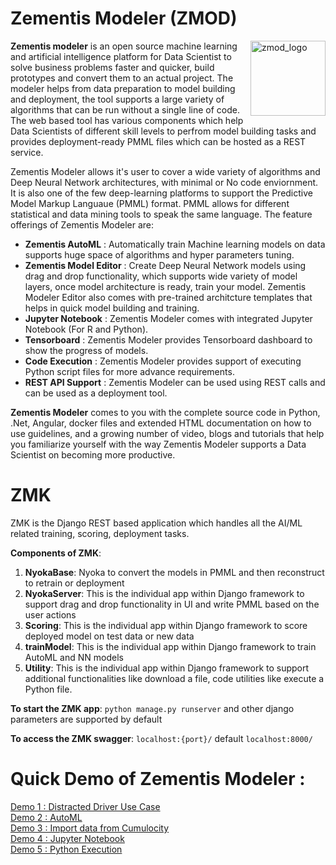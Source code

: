 # Zementis Modeler (ZMOD)

[<img src="https://github.com/SoftwareAG/ZMOD/blob/master/docs/zmod_logo.png" alt="zmod_logo" height="120" style="float:right"/>](https://www.zmod.org/)

**Zementis modeler** is an open source machine learning and artificial intelligence platform for Data Scientist to solve business problems faster and quicker, build prototypes and convert them to an actual project. The modeler helps from data preparation to model building and deployment, the tool supports a large variety of algorithms that can be run without a single line of code. The web based tool has various components which help Data Scientists of different skill levels to perfrom model building tasks and provides deployment-ready PMML files which can be hosted as a REST service.

Zementis Modeler allows it's user to cover a wide variety of algorithms and Deep Neural Network architectures, with minimal or No code enviornment. It is also one of the few deep-learning platforms to support the Predictive Model Markup Languaue (PMML) format. PMML allows for different statistical and data mining tools to speak the same language. The feature offerings of Zementis Modeler are:
* **Zementis AutoML** : Automatically train Machine learning models on data supports huge space of algorithms and hyper parameters tuning.
* **Zementis Model Editor** : Create Deep Neural Network models using drag and drop functionality, which supports wide variety of model layers, once model architecture is ready, train your model. Zementis Modeler Editor also comes with pre-trained architcture templates that helps in quick model building and training.
* **Jupyter Notebook** : Zementis Modeler comes with integrated Jupyter Notebook (For R and Python).
* **Tensorboard** : Zementis Modeler provides Tensorboard dashboard to show the progress of models.
* **Code Execution** : Zementis Modeler provides support of executing Python script files for more advance requirements.
* **REST API Support** : Zementis Modeler can be used using REST calls and can be used as a deployment tool.

**Zementis Modeler** comes to you with the complete source code in Python, .Net, Angular, docker files and extended HTML documentation on how to use guidelines, and a growing number of video, blogs and tutorials that help you familiarize yourself with the way Zementis Modeler supports a Data Scientist on becoming more productive.

# ZMK

ZMK is the Django REST based application which handles all the AI/ML related training, scoring, deployment tasks.

**Components of ZMK**:

1. **NyokaBase**: Nyoka to convert the models in PMML and then reconstruct to retrain or deployment
2. **NyokaServer**: This is the individual app within Django framework to support drag and drop functionality in UI and write PMML based on the user actions
3. **Scoring**: This is the individual app within Django framework to score deployed model on test data or new data
4. **trainModel**: This is the individual app within Django framework to train AutoML and NN models
5. **Utility**: This is the individual app within Django framework to support additional functionalities like download a file, code utilities like execute a Python file.

**To start the ZMK app**: `python manage.py runserver` and other django parameters are supported by default

**To access the ZMK swagger**: `localhost:{port}/` default `localhost:8000/`



# Quick Demo of Zementis Modeler :

[Demo 1 : Distracted Driver Use Case](https://www.zmod.org/learn/0SZHvRSJwyc)<br/>
[Demo 2 : AutoML](https://www.zmod.org/learn/6RUJ0Nk52u8)<br/>
[Demo 3 : Import data from Cumulocity](https://www.zmod.org/learn/_YCGPhMETF4)<br/>
[Demo 4 : Jupyter Notebook](https://www.zmod.org/learn/dm98Rjb8l6w)<br/>
[Demo 5 : Python Execution](https://www.zmod.org/learn/Hnu7lvcc0kc)<br/>
